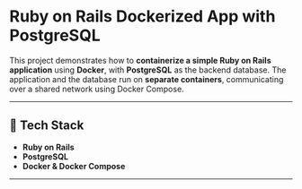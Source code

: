 # Ruby on Rails Dockerized App with PostgreSQL

This project demonstrates how to **containerize a simple Ruby on Rails application** using **Docker**, with **PostgreSQL** as the backend database. The application and the database run on **separate containers**, communicating over a shared network using Docker Compose.

---

## 🧰 Tech Stack

- **Ruby on Rails**
- **PostgreSQL**
- **Docker & Docker Compose**

---
